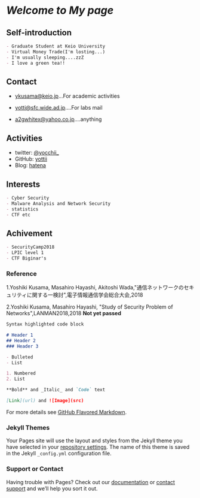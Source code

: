 # _Welcome to My page_

## Self-introduction
```markdown
- Graduate Student at Keio University
- Virtual Money Trade(I'm losting...)
- I'm usually sleeping....zzZ
- I love a green tea!!
```


## Contact
- [ykusama@keio.jp](ykusama@keio.jp)...For academic activities

- [yotti@sfc.wide.ad.jp](otti@sfc.wide.ad.jp)....For labs mail

- [a2gwhitex@yahoo.co.jp](a2gwhitex@yahoo.co.jp)....anything


## Activities
- twitter: [@yocchii_](https://twitter.com/yocchii_)
- GitHub: [yottii](https://github.com/yottii)
- Blog: [hatena](http://yottiii.hatenablog.com/)


## Interests
```markdown
- Cyber Security
- Malware Analysis and Network Security
- statistics
- CTF etc
```


## Achivement
```markdown
- SecurityCamp2018
- LPIC level 1
- CTF Biginar's
```

### Reference
1.Yoshiki Kusama, Masahiro Hayashi, Akitoshi Wada,"通信ネットワークのセキュリティに関する一検討",電子情報通信学会総合大会,2018

2.Yoshiki Kusama, Masahiro Hayashi, "Study of Security Problem of Networks",LANMAN2018,2018 **Not yet passed**

```markdown
Syntax highlighted code block

# Header 1
## Header 2
### Header 3

- Bulleted
- List

1. Numbered
2. List

**Bold** and _Italic_ and `Code` text

[Link](url) and ![Image](src)
```

For more details see [GitHub Flavored Markdown](https://guides.github.com/features/mastering-markdown/).

### Jekyll Themes

Your Pages site will use the layout and styles from the Jekyll theme you have selected in your [repository settings](https://github.com/yottii/yottii.github.io/settings). The name of this theme is saved in the Jekyll `_config.yml` configuration file.

### Support or Contact

Having trouble with Pages? Check out our [documentation](https://help.github.com/categories/github-pages-basics/) or [contact support](https://github.com/contact) and we’ll help you sort it out.
